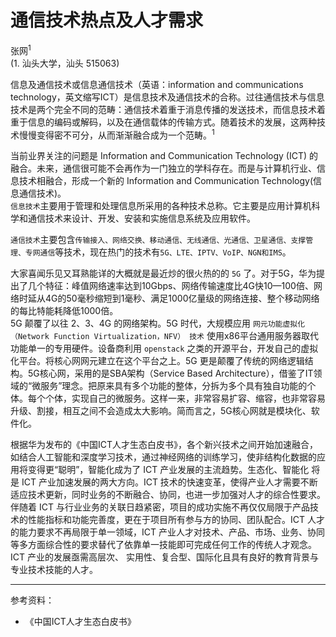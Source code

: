 # 通信技术热点及人才需求
张网<sup>1</sup>      
(1. 汕头大学，汕头 515063)     

 
信息及通信技术或信息通信技术（英语：information and communications technology，英文缩写ICT）是信息技术及通信技术的合称。过往通信技术与信息技术是两个完全不同的范畴：通信技术着重于消息传播的发送技术，而信息技术着重于信息的编码或解码，以及在通信载体的传输方式。随着技术的发展，这两种技术慢慢变得密不可分，从而渐渐融合成为一个范畴。<sup>1</sup>       

当前业界关注的问题是 Information and Communication Technology (ICT) 的融合。未来，通信很可能不会再作为一门独立的学科存在。而是与计算机行业、信息技术相融合，形成一个新的 Information and Communication Technology(信息通信技术)。    
`信息技术`主要用于管理和处理信息所采用的各种技术总称。它主要是应用计算机科学和通信技术来设计、开发、安装和实施信息系统及应用软件。    

`通信技术`主要包含`传输接入、网络交换、移动通信、无线通信、光通信、卫星通信、支撑管理、专网通信`等技术，现在热门的技术有`5G、LTE、IPTV、VoIP、NGN和IMS`。    

大家喜闻乐见又耳熟能详的大概就是最近炒的很火热的的 `5G` 了。对于5G，华为提出了几个特征：峰值网络速率达到10Gbps、网络传输速度比4G快10—100倍、网络时延从4G的50毫秒缩短到1毫秒、满足1000亿量级的网络连接、整个移动网络的每比特能耗降低1000倍。    
5G 颠覆了以往 2、3、4G 的网络架构。5G 时代，大规模应用 `网元功能虚拟化（Network Function Virtualization，NFV） 技术` 使用x86平台通用服务器取代功能单一的专用硬件。设备商利用 `openstack` 之类的开源平台，开发自己的虚拟化平台。将核心网网元建立在这个平台之上。5G 更是颠覆了传统的网络逻辑结构。5G核心网，采用的是SBA架构（Service Based Architecture），借鉴了IT领域的“微服务”理念。把原来具有多个功能的整体，分拆为多个具有独自功能的个体。每个个体，实现自己的微服务。这样一来，非常容易扩容、缩容，也非常容易升级、割接，相互之间不会造成太大影响。简而言之，5G核心网就是模块化、软件化。

根据华为发布的《中国ICT人才生态白皮书》，各个新兴技术之间开始加速融合，如结合人工智能和深度学习技术，通过神经网络的训练学习，使非结构化数据的应用将变得更“聪明”，智能化成为了 ICT 产业发展的主流趋势。生态化、智能化 将是 ICT 产业加速发展的两大方向。ICT 技术的快速变革，使得产业人才需要不断适应技术更新，同时业务的不断融合、协同，也进一步加强对人才的综合性要求。伴随着 ICT 与行业业务的关联日趋紧密，项目的成功实施不再仅仅局限于产品技术的性能指标和功能完善度，更在于项目所有参与方的协同、团队配合。ICT 人才的能力要求不再局限于单一领域，ICT 产业人才对技术、产品、市场、业务、协同等多方面综合性的要求替代了依靠单一技能即可完成任何工作的传统人才观念。ICT 产业的发展亟需高层次、 实用性、复合型、国际化且具有良好的教育背景与专业技术技能的人才。
***
参考资料：    
* 《中国ICT人才生态白皮书》
